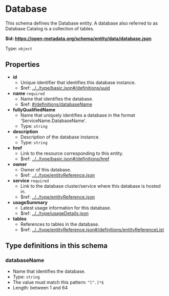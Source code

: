 # Database

This schema defines the Database entity. A database also referred to as Database Catalog is a collection of tables.

<b id="https/open-metadata.org/schema/entity/data/database.json">&#36;id: https://open-metadata.org/schema/entity/data/database.json</b>

Type: `object`

## Properties
 - **id**
	 - Unique identifier that identifies this database instance.
	 - &#36;ref: [../../type/basic.json#/definitions/uuid](../types/basic.md#uuid)
 - **name** `required`
	 - Name that identifies the database.
	 - &#36;ref: [#/definitions/databaseName](#databasename)
 - **fullyQualifiedName**
	 - Name that uniquely identifies a database in the format 'ServiceName.DatabaseName'.
	 - Type: `string`
 - **description**
	 - Description of the database instance.
	 - Type: `string`
 - **href**
	 - Link to the resource corresponding to this entity.
	 - &#36;ref: [../../type/basic.json#/definitions/href](../types/basic.md#href)
 - **owner**
	 - Owner of this database.
	 - &#36;ref: [../../type/entityReference.json](../types/entityreference.md)
 - **service** `required`
	 - Link to the database cluster/service where this database is hosted in.
	 - &#36;ref: [../../type/entityReference.json](../types/entityreference.md)
 - **usageSummary**
	 - Latest usage information for this database.
	 - &#36;ref: [../../type/usageDetails.json](../types/usagedetails.md)
 - **tables**
	 - References to tables in the database.
	 - &#36;ref: [../../type/entityReference.json#/definitions/entityReferenceList](../types/entityreference.md#entityreferencelist)


## Type definitions in this schema
### databaseName

 - Name that identifies the database.
 - Type: `string`
 - The value must match this pattern: `^[^.]*$`
 - Length: between 1 and 64


